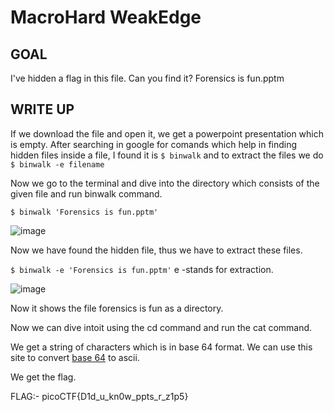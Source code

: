 # MacroHard WeakEdge
## GOAL
I've hidden a flag in this file. Can you find it? Forensics is fun.pptm
## WRITE UP
If we download the file and open it, we get a powerpoint presentation which is empty. After searching in google for comands which help in finding hidden files inside a file, I found it is `$ binwalk` and to extract the files we do `$ binwalk -e filename `

Now we go to the terminal and dive into the directory which consists of the given file and run binwalk command.

`$ binwalk 'Forensics is fun.pptm'`

![image](https://github.com/vishwatejD/picoCTF/assets/141154035/767f0585-16fb-4d3a-bcb5-6dd1778605d4)

Now we have found the hidden file, thus we have to extract these files.

`$ binwalk -e 'Forensics is fun.pptm'`  e -stands for extraction.

![image](https://github.com/vishwatejD/picoCTF/assets/141154035/a6342cad-57b6-4c26-8fdb-30eca1564586)


Now it shows the file forensics is fun as a directory.

Now we can dive intoit using the cd command and run the cat command.

We get a string of characters which is in base 64 format. We can use this site to convert [base 64](https://www.base64decode.org/) to ascii.

We get the flag.

FLAG:- picoCTF{D1d_u_kn0w_ppts_r_z1p5}
